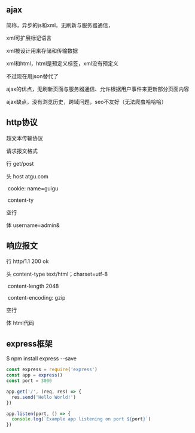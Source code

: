 ## ajax

简称，异步的js和xml，无刷新与服务器通信，

xml可扩展标记语言

xml被设计用来存储和传输数据

xml和html，html是预定义标签，xml没有预定义

不过现在用json替代了

ajax的优点，无刷新页面与服务器通信、允许根据用户事件来更新部分页面内容

ajax缺点，没有浏览历史，跨域问题，seo不友好（无法爬虫哈哈哈）



## http协议

超文本传输协议

请求报文格式

行 get/post

头 host atgu.com

​	cookie: name=guigu

​	content-ty

空行

体 username=admin&



## 响应报文

行 http/1.1 200 ok

头 content-type text/html；charset=utf-8

​	content-length 2048

​	content-encoding: gzip

空行

体 html代码



## express框架

$ npm install express --save

```javascript
const express = require('express')
const app = express()
const port = 3000

app.get('/', (req, res) => {
  res.send('Hello World!')
})

app.listen(port, () => {
  console.log(`Example app listening on port ${port}`)
})
```

